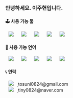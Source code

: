 ### 안녕하세요. 이주현입니다.


#### 🕹 사용 가능 툴
<img src="https://img.shields.io/badge/Figma-F24E1E?style=flat-square&logo=Figma&logoColor=white" style="height : auto; margin-left : 10px; margin-right : 10px;"/> <img src="https://img.shields.io/badge/Adobe XD-FF61F6?style=flat-square&logo=Adobe XD&logoColor=white" style="height : auto; margin-left : 10px; margin-right : 10px;"/> 
<img src="https://img.shields.io/badge/Adobe Photoshop-31A8FF?style=flat-square&logo=Adobe Photoshop&logoColor=white" style="height : auto; margin-left : 10px; margin-right : 10px;"/> <img src="https://img.shields.io/badge/Adobe Illustrator-FF9A00?style=flat-square&logo=Adobe Illustrator&logoColor=white" style="height : auto; margin-left : 10px; margin-right : 10px;"/>  <img src="https://img.shields.io/badge/Adobe InDesign-FF3366?style=flat-square&logo=Adobe Indesign&logoColor=white" style="height : auto; margin-left : 10px; margin-right : 10px;"/> 
#### 🔮 사용 가능 언어
<img src="https://img.shields.io/badge/JavaScript-F7DF1E?style=flat-square&logo=JavaScript&logoColor=white" style="height : auto; margin-left : 10px; margin-right : 10px;"/> <img src="https://img.shields.io/badge/React-61DAFB?style=flat-square&logo=React&logoColor=white" style="height : auto; margin-left : 10px; margin-right : 10px;"/> <img src="https://img.shields.io/badge/jQuery-0769AD?style=flat-square&logo=jQuery&logoColor=white" style="height : auto; margin-left : 10px; margin-right : 10px;"/> <img src="https://img.shields.io/badge/HTML5-E34F26?style=flat-square&logo=HTML5&logoColor=white" style="height : auto; margin-left : 10px; margin-right : 10px;"/> <img src="https://img.shields.io/badge/CSS3-1572B6?style=flat-square&logo=CSS3&logoColor=white" style="height : auto; margin-left : 10px; margin-right : 10px;"/> 

#### 📞 연락
<a href="https://tosuni0824@gmail.com">
<img src="https://img.shields.io/badge/Gmail-EA4335?style=flat-square&logo=Gmail&logoColor=white" style="height : auto; margin-left : 10px; margin-right : 10px;"/>
</a>
tosuni0824@gmail.com<br>
<a href="https://tiny0824@naver.com">
<img src="https://img.shields.io/badge/Naver-03C75A?style=flat-square&logo=Naver&logoColor=white" style="height : auto; margin-left : 10px; margin-right : 10px;"/> 
</a>
tiny0824@naver.com
